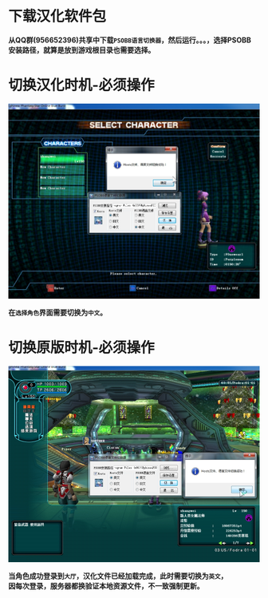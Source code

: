 # 下载汉化软件包

**从QQ群(956652396)共享中下载`PSOBB语言切换器`，然后运行。。。，选择PSOBB
安装路径，就算是放到游戏根目录也需要选择。**

# 切换汉化时机-必须操作

![汉化](./static/img/char_select_cn.jpg)  

**在`选择角色`界面需要切换为`中文`。**

# 切换原版时机-必须操作

![英文](./static/img/char_lobby_en.jpg)

 **当角色成功登录到`大厅`，汉化文件已经加载完成，此时需要切换为`英文`，  
因每次登录，服务器都换验证本地资源文件，不一致强制更新。**
